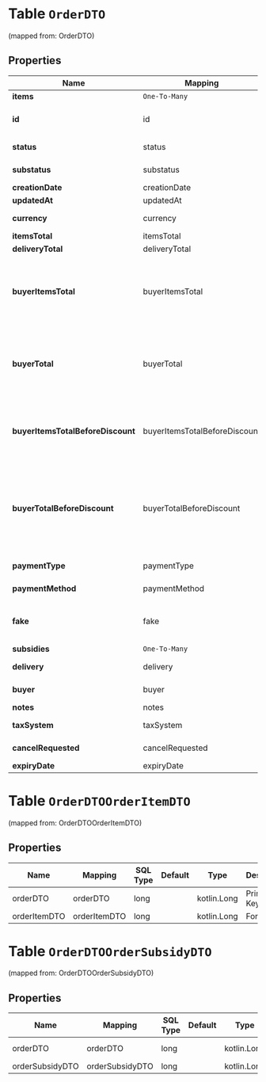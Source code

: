 
# Table `OrderDTO`
(mapped from: OrderDTO)

## Properties
Name | Mapping | SQL Type | Default | Type | Description | Notes
---- | ------- | -------- | ------- | ---- | ----------- | -----
**items** | `One-To-Many` | `----` | `----`  | [**kotlin.Array&lt;OrderItemDTO&gt;**](OrderItemDTO.md) | Список товаров в заказе. | 
**id** | id | long PRIMARY KEY AUTOINCREMENT |  | **kotlin.Long** | Идентификатор заказа. |  [optional]
**status** | status | long |  | [**OrderStatusType**](OrderStatusType.md) |  |  [optional] [foreignkey]
**substatus** | substatus | long |  | [**OrderSubstatusType**](OrderSubstatusType.md) |  |  [optional] [foreignkey]
**creationDate** | creationDate | text |  | **kotlin.String** |  |  [optional]
**updatedAt** | updatedAt | text |  | **kotlin.String** |  |  [optional]
**currency** | currency | long |  | [**CurrencyType**](CurrencyType.md) |  |  [optional] [foreignkey]
**itemsTotal** | itemsTotal | decimal |  | [**java.math.BigDecimal**](java.math.BigDecimal.md) | Платеж покупателя.  |  [optional]
**deliveryTotal** | deliveryTotal | decimal |  | [**java.math.BigDecimal**](java.math.BigDecimal.md) | Стоимость доставки.  |  [optional]
**buyerItemsTotal** | buyerItemsTotal | decimal |  | [**java.math.BigDecimal**](java.math.BigDecimal.md) | {% note warning \&quot;\&quot; %}  Этот параметр устарел.  {% endnote %}  Стоимость всех товаров в заказе в валюте покупателя после применения скидок и без учета стоимости доставки.  |  [optional]
**buyerTotal** | buyerTotal | decimal |  | [**java.math.BigDecimal**](java.math.BigDecimal.md) | {% note warning \&quot;\&quot; %}  Этот параметр устарел.  {% endnote %}  Стоимость всех товаров в заказе в валюте покупателя после применения скидок и с учетом стоимости доставки.  |  [optional]
**buyerItemsTotalBeforeDiscount** | buyerItemsTotalBeforeDiscount | decimal |  | [**java.math.BigDecimal**](java.math.BigDecimal.md) | Стоимость всех товаров в заказе в валюте покупателя без учета стоимости доставки и до применения скидок по:  * акциям; * купонам; * промокодам.  |  [optional]
**buyerTotalBeforeDiscount** | buyerTotalBeforeDiscount | decimal |  | [**java.math.BigDecimal**](java.math.BigDecimal.md) | {% note warning \&quot;\&quot; %}  Этот параметр устарел.  {% endnote %}  Стоимость всех товаров в заказе в валюте покупателя до применения скидок и с учетом стоимости доставки (&#x60;buyerItemsTotalBeforeDiscount&#x60; + стоимость доставки).  |  [optional]
**paymentType** | paymentType | long |  | [**OrderPaymentType**](OrderPaymentType.md) |  |  [optional] [foreignkey]
**paymentMethod** | paymentMethod | long |  | [**OrderPaymentMethodType**](OrderPaymentMethodType.md) |  |  [optional] [foreignkey]
**fake** | fake | boolean |  | **kotlin.Boolean** | Тип заказа:  * &#x60;false&#x60; — настоящий заказ покупателя.  * &#x60;true&#x60; — [тестовый](../../pushapi/concepts/sandbox.md) заказ Маркета.  |  [optional]
**subsidies** | `One-To-Many` | `----` | `----`  | [**kotlin.Array&lt;OrderSubsidyDTO&gt;**](OrderSubsidyDTO.md) | Список субсидий по типам. |  [optional]
**delivery** | delivery | long |  | [**OrderDeliveryDTO**](OrderDeliveryDTO.md) |  |  [optional] [foreignkey]
**buyer** | buyer | long |  | [**OrderBuyerDTO**](OrderBuyerDTO.md) |  |  [optional] [foreignkey]
**notes** | notes | text |  | **kotlin.String** | Комментарий к заказу. |  [optional]
**taxSystem** | taxSystem | long |  | [**OrderTaxSystemType**](OrderTaxSystemType.md) |  |  [optional] [foreignkey]
**cancelRequested** | cancelRequested | boolean |  | **kotlin.Boolean** | **Только для модели DBS**  Запрошена ли отмена.  |  [optional]
**expiryDate** | expiryDate | text |  | **kotlin.String** |  |  [optional]


# **Table `OrderDTOOrderItemDTO`**
(mapped from: OrderDTOOrderItemDTO)

## Properties
Name | Mapping | SQL Type | Default | Type | Description | Notes
---- | ------- | -------- | ------- | ---- | ----------- | -----
orderDTO | orderDTO | long | | kotlin.Long | Primary Key | *one*
orderItemDTO | orderItemDTO | long | | kotlin.Long | Foreign Key | *many*


















# **Table `OrderDTOOrderSubsidyDTO`**
(mapped from: OrderDTOOrderSubsidyDTO)

## Properties
Name | Mapping | SQL Type | Default | Type | Description | Notes
---- | ------- | -------- | ------- | ---- | ----------- | -----
orderDTO | orderDTO | long | | kotlin.Long | Primary Key | *one*
orderSubsidyDTO | orderSubsidyDTO | long | | kotlin.Long | Foreign Key | *many*










